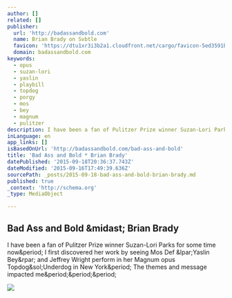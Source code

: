 ```yaml
---
author: []
related: []
publisher:
  url: 'http://badassandbold.com'
  name: Brian Brady on Svbtle
  favicon: 'https://dtu1xr3i3b2a1.cloudfront.net/cargo/favicon-5ed3591b57f6a4f0d5cb82c6680b33bb1058fe757c71ccb094952824e7e00b17.ico'
  domain: badassandbold.com
keywords:
  - opus
  - suzan-lori
  - yaslin
  - playbill
  - topdog
  - porgy
  - mos
  - bey
  - magnum
  - pulitzer
description: I have been a fan of Pulitzer Prize winner Suzan-Lori Parks for some time now. I first discovered her work by seeing Mos Def (Yaslin Bey) and Jeffrey Wright perform in her Magnum opus Topdog/Underdog in New York. The themes and message impacted me...
inLanguage: en
app_links: []
isBasedOnUrl: 'http://badassandbold.com/bad-ass-and-bold'
title: 'Bad Ass and Bold * Brian Brady'
datePublished: '2015-09-18T20:36:37.743Z'
dateModified: '2015-09-16T17:49:39.636Z'
sourcePath: _posts/2015-09-18-bad-ass-and-bold-brian-brady.md
published: true
_context: 'http://schema.org'
_type: MediaObject

---
```

<article style=""><h1>Bad Ass and Bold &amp;midast; Brian Brady</h1><p>I have been a fan of Pulitzer Prize winner Suzan-Lori Parks for some time now&amp;period; I first discovered her work by seeing Mos Def &amp;lpar;Yaslin Bey&amp;rpar; and Jeffrey Wright perform in her Magnum opus Topdog&amp;sol;Underdog in New York&amp;period; The themes and message impacted me&amp;period;&amp;period;&amp;period;</p><img src="https://d27kszptu8mqwl.cloudfront.net/Lsm3T6hqrloOUHWjCfVBXxOhye0_large.jpg" /></article>